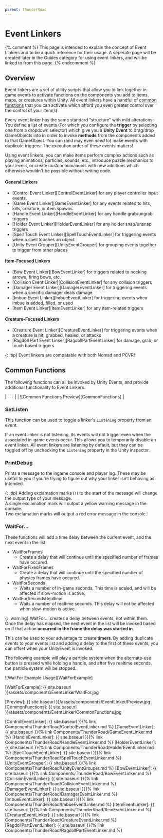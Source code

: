 ```yaml
---
parent: ThunderRoad
---
```

# Event Linkers

{% comment %}
This page is intended to explain the concept of Event Linkers and to be a quick reference for their usage. 
A seperate page will be created later in the Guides category for using event linkers, and will be linked to from this page.
{% endcomment %}

## Overview

Event linkers are a set of utility scripts that allow you to link together in-game events to activate functions on the components you add to items, maps, or creatures within Unity. All event linkers have a handful of [common functions](#common-functions) that you can activate which afford you even greater control over the control of your item(s).

Every event linker has the same standard "structure" with mild alterations: You define a list of events (For which you configure the **trigger** by selecting one from a dropdown selector) which give you a **Unity Event** to drag/drop GameObjects into in order to invoke **methods** from the components added to that GameObject. You can (and may even *need* to) make events with duplicate triggers: The execution order of these events matters!

Using event linkers, you can make items perform complex actions such as playing animations, particles, sounds, etc., introduce puzzle mechanics to your levels, or create custom humanoids with new additions which otherwise wouldn't be possible without writing code.

#### General Linkers
- [Control Event Linker][ControlEventLinker] for any player controller input events.
- [Game Event Linker][GameEventLinker] for any events related to hits, kills, creature, or item spawns. 
- [Handle Event Linker][HandleEventLinker] for any handle grab/ungrab triggers
- [Holder Event Linker][HolderEventLinker] for any holder snap/unsnap triggers
- [Spell Touch Event Linker][SpellTouchEventLinker] for triggering events when a spell touches an object 
- [Unity Event Grouper][UnityEventGrouper] for grouping events together to trigger from other places 
 
#### Item-Focused Linkers
- [Bow Event Linker][BowEventLinker] for triggers related to nocking arrows, firing bows, etc. 
- [Collision Event Linker][CollisionEventLinker] for any collision triggers
- [Damager Event Linker][DamagerEventLinker] for triggering events when a specific damager deals damage
- [Imbue Event Linker][ImbueEventLinker] for triggering events when imbue is added, filled, or used
- [Item Event Linker][ItemEventLinker] for any item-related triggers

#### Creature-Focused Linkers
- [Creature Event Linker][CreatureEventLinker] for triggering events when a creature is hit, grabbed, healed, or attacks 
- [Ragdoll Part Event Linker][RagdollPartEventLinker] for damage, grab, or touch based triggers 




{: .tip}
Event linkers are compatable with both Nomad and PCVR!


## Common Functions

The following functions can all be invoked by Unity Events, and provide additional functionality to Event Linkers.

| --- | 
| ![Common Functions Preview][CommonFunctions] |

### SetListen
This function can be used to toggle a linker's `Listening` property from an event.

If an event linker is not listening, its events will not trigger even when the associated in-game events occur. This allows you to temporarily disable an event linker. All event linkers are listening by default, but they can be toggled off by unchecking the `Listening` property in the Unity inspector.


### PrintDebug

Prints a message to the ingame console and player log. These may be useful to you if you're trying to figure out why your linker isn't behaving as intended.

{: .tip}
Adding exclamation marks (`!`) to the start of the message will change the output type of your message.  
A single exclamation mark will output a yellow warning message in the console.  
Two exclamation marks will output a red error message in the console.


### WaitFor...

These functions will add a time delay between the current event, and the next event in the list.

- WaitForFrames
  - Create a delay that will continue until the specified number of frames have occured.
- WaitForFixedFrames
  - Create a delay that will continue until the specified number of physics frames have occured.
- WaitForSeconds
  - Waits a number of in-game seconds. This time is scaled, and will be affected if slow-motion is active.
- WaitForSecondsRealtime
  - Waits a number of realtime seconds. This delay will not be affected when slow-motion is active.

{: .warning}
WaitFor... creates a delay between events, not within them. Once the delay has elapsed, the next event in the list will be invoked based on if that action **occurred in the frame the delay was started in**. 

This can be used to your advantage to create **timers**. By adding duplicate events to your events list and adding a delay to the first of these events, you can offset when your UnityEvent is invoked.

The following example will play a particle system when the alternate-use button is pressed while holding a handle, and after five realtime seconds, the particle system will be stopped. 

![WaitFor Example Usage][WaitForExample]

[WaitForExample]: {{ site.baseurl }}/assets/components/EventLinker/WaitFor.jpg






[Preview]:                {{ site.baseurl }}/assets/components/EventLinker/Preview.jpg
[CommonFunctions]:        {{ site.baseurl }}/assets/components/EventLinker/CommonFunctions.jpg


[ControlEventLinker]:     {{ site.baseurl }}{% link Components/ThunderRoad/ControlEventLinker.md %}
[GameEventLinker]:        {{ site.baseurl }}{% link Components/ThunderRoad/GameEventLinker.md %}
[HandleEventLinker]:      {{ site.baseurl }}{% link Components/ThunderRoad/HandleEventLinker.md %}
[HolderEventLinker]:      {{ site.baseurl }}{% link Components/ThunderRoad/HolderEventLinker.md %}
[SpellTouchEventLinker]:  {{ site.baseurl }}{% link Components/ThunderRoad/SpellTouchEventLinker.md %}
[UnityEventGrouper]:      {{ site.baseurl }}{% link Components/ThunderRoad/UnityEventGrouper.md %}
[BowEventLinker]:         {{ site.baseurl }}{% link Components/ThunderRoad/BowEventLinker.md %}
[CollisionEventLinker]:   {{ site.baseurl }}{% link Components/ThunderRoad/CollisionEventLinker.md %}
[DamagerEventLinker]:     {{ site.baseurl }}{% link Components/ThunderRoad/DamagerEventLinker.md %}
[ImbueEventLinker]:       {{ site.baseurl }}{% link Components/ThunderRoad/ImbueEventLinker.md %}
[ItemEventLinker]:        {{ site.baseurl }}{% link Components/ThunderRoad/ItemEventLinker.md %}
[CreatureEventLinker]:    {{ site.baseurl }}{% link Components/ThunderRoad/CreatureEventLinker.md %}
[RagdollPartEventLinker]: {{ site.baseurl }}{% link Components/ThunderRoad/RagdollPartEventLinker.md %}
